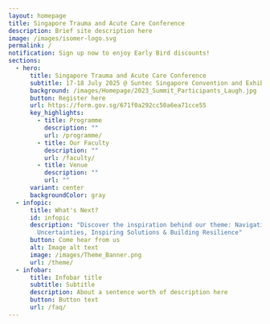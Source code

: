```yaml
---
layout: homepage
title: Singapore Trauma and Acute Care Conference
description: Brief site description here
image: /images/isomer-logo.svg
permalink: /
notification: Sign up now to enjoy Early Bird discounts!
sections:
  - hero:
      title: Singapore Trauma and Acute Care Conference
      subtitle: 17-18 July 2025 @ Suntec Singapore Convention and Exhibition Centre
      background: /images/Homepage/2023_Summit_Participants_Laugh.jpg
      button: Register here
      url: https://form.gov.sg/671f0a292cc50a6ea71cce55
      key_highlights:
        - title: Programme
          description: ""
          url: /programme/
        - title: Our Faculty
          description: ""
          url: /faculty/
        - title: Venue
          description: ""
          url: ""
      variant: center
      backgroundColor: gray
  - infopic:
      title: What's Next?
      id: infopic
      description: "Discover the inspiration behind our theme: Navigating
        Uncertainties, Inspiring Solutions & Building Resilience"
      button: Come hear from us
      alt: Image alt text
      image: /images/Theme_Banner.png
      url: /theme/
  - infobar:
      title: Infobar title
      subtitle: Subtitle
      description: About a sentence worth of description here
      button: Button text
      url: /faq/
---
```

